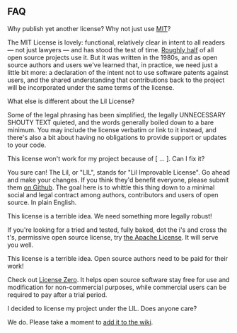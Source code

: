 FAQ
---

Why publish yet another license? Why not just use [MIT](http://mitlicense.org)?

The MIT License is lovely: functional, relatively clear in intent to all readers
— not just lawyers — and has stood the test of time.
[Roughly half](https://github.com/blog/1964-open-source-license-usage-on-github-com)
of all open source projects use it. But it was written in the 1980s, and as open
source authors and users we've learned that, in practice, we need just a little
bit more: a declaration of the intent not to use software patents against users,
and the shared understanding that contributions back to the project will be
incorporated under the same terms of the license.


What else is different about the Lil License?

Some of the legal phrasing has been simplified, the legally UNNECESSARY SHOUTY
TEXT quieted, and the words generally boiled down to a bare minimum. You may
include the license verbatim or link to it instead, and there's also a bit about
having no obligations to provide support or updates to your code.


This license won't work for my project because of [ ... ]. Can I fix it?

You sure can! The Lil, or "LIL", stands for "Lil Improvable License". Go ahead
and make your changes. If you think they'd benefit everyone, please submit them
[on Github](https://github.com/jashkenas/lil-license). The goal here is to
whittle this thing down to a minimal social and legal contract among authors,
contributors and users of open source. In plain English.


This license is a terrible idea. We need something more legally robust!

If you're looking for a tried and tested, fully baked, dot the i's and cross
the t's, permissive open source license, try
[the Apache License](https://www.apache.org/licenses/LICENSE-2.0). It will serve
you well.


This license is a terrible idea. Open source authors need to be paid for their
work!

Check out [License Zero](https://licensezero.com/). It helps open source
software stay free for use and modification for non-commercial purposes, while
commercial users can be required to pay after a trial period.


I decided to license my project under the LIL. Does anyone care?

We do. Please take a moment to [add it to the wiki](http://example.com).
